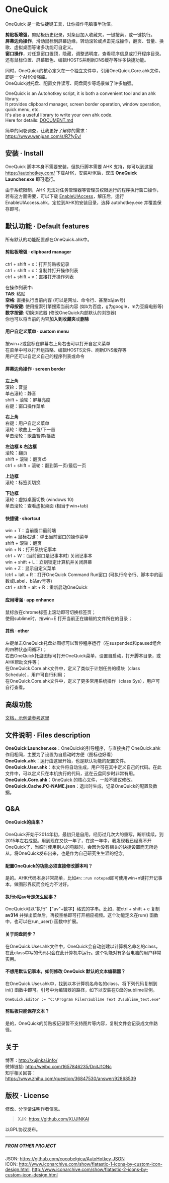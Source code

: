 OneQuick
========================
OneQuick 是一款快捷键工具，让你操作电脑事半功倍。

**剪贴板增强**，剪贴板历史纪录，对条目加入收藏夹，一键搜索，或一键执行。  
**屏幕边角操作**，滑动鼠标到屏幕边缘，转动滚轮或点击完成操作，翻页、音量、换歌、虚拟桌面等诸多功能可自定义。  
**窗口操作**，对任意窗口置顶，隐藏，调整透明度，查看程序信息或打开程序目录。  
还有鼠标位置、屏幕取色、编辑HOSTS并刷新DNS缓存等许多快捷功能。  

同时，OneQuick的核心定义在一个独立文件中，引用OneQuick.Core.ahk文件，即是一个AHK增强库。  
OneQuick对托盘、配置文件读写、网盘同步等场景做了许多加强。  

OneQuick is an Autohotkey script, it is both a convenient tool and an ahk library.  
It provides clipboard manager, screen border operation, window operation, quick menu, etc.  
It's also a useful library to write your own ahk code.  
Here for details: [DOCUMENT.md][DOCUMENT]  

[DOCUMENT]:https://github.com/XUJINKAI/OneQuick/blob/master/DOCUMENT.md


简单的问卷调查，让我更好了解你的需求：https://www.wenjuan.com/s/R7fyEv/



安装 · Install
------------------------
OneQuick 脚本本身不需要安装，但执行脚本需要 AHK 支持，你可以到这里
<a href="https://autohotkey.com/" target="_blank">https://autohotkey.com/</a> 下载AHK，安装AHK后，双击 **OneQuick Launcher.exe** 即可运行。

由于系统限制，AHK 无法对任务管理器等管理员权限运行的程序执行窗口操作，若有这方面需要，可以下载 <a href="https://autohotkey.com/board/topic/70449-enable-interaction-with-administrative-programs/" target="_blank">EnableUIAccess</a>，解压后，运行 EnableUIAccess.ahk，定位到AHK的安装目录，选择 autohotkey.exe 并覆盖保存即可。



默认功能 · Default features
------------------------
所有默认的功能配置都在OneQuick.ahk中。

#### 剪贴板增强 · clipboard manager  
ctrl + shift + x：打开剪贴板记录  
ctrl + shift + c：复制并打开操作列表  
ctrl + shift + v：直接打开操作列表  

在操作列表中:  
**TAB**: 粘贴  
**空格**: 直接执行当前内容 (可以是网址、命令行、甚至b站av号)  
**字母按键**: 使用搜索引擎搜索当前内容 (如b为百度，g为google，m为豆瓣电影等)  
**数字按键**: 切换浏览器 (修改OneQuick内部默认的浏览器)  
你也可以将当前的内容**加入到收藏夹**或**删除**  

#### 用户自定义菜单 · custom menu  
按win+z或鼠标在屏幕右上角右击可以打开自定义菜单  
在菜单中可以打开组策略、编辑HOSTS文件、刷新DNS缓存等  
用户还可以自定义自己的程序列表或命令  

#### 屏幕边角操作 · screen border  
**左上角**  
滚轮：音量  
单击滚轮：静音  
shift + 滚轮：屏幕亮度  
右键：窗口操作菜单  

**右上角**  
右键：用户自定义菜单  
滚轮：歌曲上一首/下一首  
单击滚轮：歌曲暂停/播放  

**左边框 & 右边框**  
滚轮：翻页  
shift + 滚轮：翻页x5  
ctrl + shift + 滚轮：翻到第一页/最后一页  

**上边框**  
滚轮：标签页切换  

**下边框**  
滚轮：虚拟桌面切换 (windows 10)  
单击滚轮：查看虚拟桌面 (相当于win+tab)  

#### 快捷键 · shortcut
win + T：当前窗口最前端  
win + 鼠标右键：弹出当前窗口的操作菜单  
shift + 滚轮：翻页  
win + N：打开系统记事本  
ctrl + W：(当前窗口是记事本时) 关闭记事本  
win + shift + L：立刻锁定计算机并关闭屏幕  
win + Z：显示自定义菜单  
lctrl + lalt + R：打开OneQuick Command Run窗口 (可执行命令行、脚本中的函数或Label、b站av号等)  
ctrl + shift + alt + R：重新启动OneQuick  

#### 应用增强 · app enhance  
鼠标放在chrome标签上滚动即可切换标签页；  
使用sublime时，按win+E 打开当前正在编辑的文件所在的目录；  

#### 其他 · other  
左键单击OneQuick托盘处图标可以暂停程序运行（在suspended和paused组合的四种状态间循环）；  
右击OneQuick托盘图标可打开OneQuick菜单，设置自启动，打开脚本目录，或AHK帮助文件等；  
在OneQuick.Core.ahk文件中，定义了类似于计划任务的模块（class Schedule），用户可自行利用；  
在OneQuick.Core.ahk文件中，定义了更多常用系统操作（class Sys），用户可自行查看。



高级功能
------------------------
[文档，示例请参考这里](https://github.com/XUJINKAI/OneQuick/issues?utf8=%E2%9C%93&q=is%3Aissue+label%3Adocument)



文件说明 · Files description
------------------------
**OneQuick Launcher.exe**：OneQuick的引导程序，与直接执行 OneQuick.ahk 作用相同，主要为了设置为自启动时方便（图标也好看）  
**OneQuick.ahk**：运行由这里开始，也是默认功能的配置文件。  
**OneQuick.User.ahk**：本文件将自动生成，用户可在其中定义自己的代码。在此文件中，可以定义只在本机执行的代码，这在云盘同步时非常有用。  
**OneQuick.Core.ahk**：OneQuick 的核心文件，一般不建议修改。  
**OneQuick.Cache.PC-NAME.json**：退出时生成，记录OneQuick的配置及数据。  



Q&A
------------------------

#### OneQuick的由来？  
OneQuick开始于2014年初，最初只是自用，经历过几次大的重写，断断续续，到2015年左右成型。用到现在又快一年了，在这一年中，我发现我已经离不开OneQuick了，当临时使用别人的电脑时，会因为没有相关的快捷设置而无所适从。将OneQuick发布出来，也是作为自己研究生生涯的纪念。

#### 配置OneQuick的功能必须直接修改脚本吗？  
是的。AHK代码本身非常简单，比如`#n::run notepad`即可使用win+n键打开记事本，做图形界反而会吃力不讨好。  

#### 执行b站av号是怎么回事？  
OneQuick可以“执行”【"av"+数字】格式的字串。比如，按ctrl + shift + c 复制 **av314** 并弹出菜单后，再按空格即可打开相应视频。这个功能定义在run() 函数中，也可以在run_user() 函数中扩展。

#### 关于网盘同步？  
在OneQuick.User.ahk文件中，OneQuick会自动创建以计算机名命名的class，在此class中写的代码只会在此计算机中运行。这个功能对有多台电脑的用户非常实用。

#### 不想用默认记事本，如何修改 OneQuick 默认的文本编辑器？  
在OneQuick.User.ahk中，找到以本计算机名命名的class，将下列代码复制到ini() 函数中即可。引号中为编辑器的路径，如下以安装在C盘的sublime举例。

	OneQuick.Editor := "C:\Program Files\Sublime Text 3\sublime_text.exe"

#### 剪贴板只能保存文本？  
是的，OneQuick的剪贴板记录暂不支持图片等内容，复制文件会记录成文件路径。



关于
------------------------
博客：http://xujinkai.info/  
微博链接: http://weibo.com/1657846235/DnitJ1ONc  
知乎相关回答：https://www.zhihu.com/question/36847530/answer/92868539  


版权 · License
------------------------
修改、分享请注明作者信息。
> XJK: https://github.com/XUJINKAI  

以GPL协议发布。  


------------------------
##### FROM OTHER PROJECT  
JSON: https://github.com/cocobelgica/AutoHotkey-JSON  
ICON: http://www.iconarchive.com/show/flatastic-1-icons-by-custom-icon-design.html, http://www.iconarchive.com/show/flatastic-2-icons-by-custom-icon-design.html  
